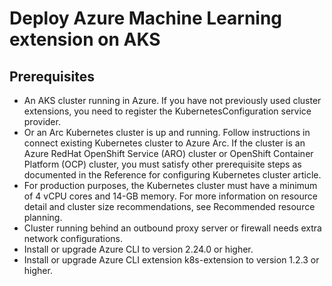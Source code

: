 # Deploy Azure Machine Learning extension on AKS

## Prerequisites
- An AKS cluster running in Azure. If you have not previously used cluster extensions, you need to register the KubernetesConfiguration service provider.
- Or an Arc Kubernetes cluster is up and running. Follow instructions in connect existing Kubernetes cluster to Azure Arc.
If the cluster is an Azure RedHat OpenShift Service (ARO) cluster or OpenShift Container Platform (OCP) cluster, you must satisfy other prerequisite steps as documented in the Reference for configuring Kubernetes cluster article.
- For production purposes, the Kubernetes cluster must have a minimum of 4 vCPU cores and 14-GB memory. For more information on resource detail and cluster size recommendations, see Recommended resource planning.
- Cluster running behind an outbound proxy server or firewall needs extra network configurations.
- Install or upgrade Azure CLI to version 2.24.0 or higher.
- Install or upgrade Azure CLI extension k8s-extension to version 1.2.3 or higher.
